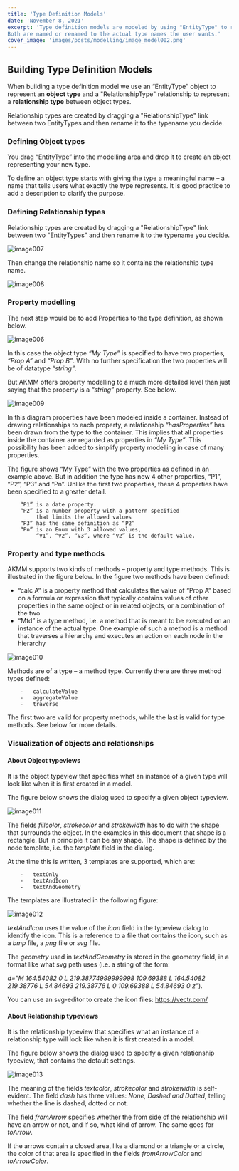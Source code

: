 ```yaml
---
title: 'Type Definition Models'
date: 'November 8, 2021'
excerpt: 'Type definition models are modeled by using "EntityType" to represent object types and a relationship of type "RelationshipType" to represent relationship types. 
Both are named or renamed to the actual type names the user wants.'
cover_image: 'images/posts/modelling/image_model002.png'
---
```


## Building Type Definition Models

When building a type definition model we use an “EntityType” object to represent an **object type** and a "RelationshipType" relationship to represent a **relationship type** between object types.
 
Relationship types are created by dragging a "RelationshipType" link between two EntityTypes and then rename it to the typename you decide.

### Defining Object types

You drag “EntityType” into the modelling area and drop it to create an object representing your new type. 

To define an object type starts with giving the type a meaningful name – a name that tells users what exactly the type represents. It is good practice to add a description to clarify the purpose. 

### Defining Relationship types

Relationship types are created by dragging a "RelationshipType" link between two "EntityTypes" and then rename it to the typename you decide.

![image007](/images/posts/metamodelling/image007.png)

Then change the relationship name so it contains the relationship type name. 

![image008](/images/posts/metamodelling/image008.png)
 
### Property modelling

The next step would be to add Properties to the type definition, as shown below. 

![image006](/images/posts/metamodelling/image006.png)
 
In this case the object type *“My Type”* is specified to have two properties, *“Prop A”* and *“Prop B”*. With no further specification the two properties will be of datatype *“string”*.

But AKMM offers property modelling to a much more detailed level than just saying that the property is a *“string”* property. See below.

 ![image009](/images/posts/metamodelling/image009.png)

In this diagram properties have been modeled inside a container. Instead of drawing relationships to each property, a relationship *“hasProperties”* has been drawn from the type to the container. This implies that all properties inside the container are regarded as properties in *“My Type”*. This possibility has been added to simplify property modelling in case of many properties.

The figure shows “My Type” with the two properties as defined in an example above. But in addition the type has now 4 other properties, “P1”, “P2”, “P3” and “Pn”. Unlike the first two properties, these 4 properties have been specified to a greater detail. 

        “P1” is a date property.
        “P2” is a number property with a pattern specified 
             that limits the allowed values
        “P3” has the same definition as “P2”
        “Pn” is an Enum with 3 allowed values, 
             “V1”, “V2”, “V3”, where “V2” is the default value. 

### Property and type methods

AKMM supports two kinds of methods – property and type methods. This is illustrated in the figure below. 
In the figure two methods have been defined:
-	“calc A” is a property method that calculates the value of “Prop A” based on a formula or expression that typically contains values of other properties in the same object or in related objects, or a combination of the two
-	“Mtd” is a type method, i.e. a method that is meant to be executed on an instance of the actual type.  One example of such a method is a method that traverses a hierarchy and executes an action on each node in the hierarchy

![image010](/images/posts/metamodelling/image010.png)
 

Methods are of a type – a method type. Currently there are three method types defined:

        -	calculateValue
        -	aggregateValue
        -	traverse

The first two are valid for property methods, while the last is valid for type methods. See below for more details.
 
### Visualization of objects and relationships

#### About Object typeviews

It is the object typeview that specifies what an instance of a given type will look like when it is first created in a model. 

The figure below shows the dialog used to specify a given object typeview.

 ![image011](/images/posts/metamodelling/image011.png)

The fields *fillcolor*, *strokecolor* and *strokewidth* has to do with the shape that surrounds the object. In the examples in this document that shape is a rectangle. But in principle it can be any shape. 
The shape is defined by the node template, i.e. the *template* field in the dialog. 

At the time this is written, 3 templates are supported, which are:

        -	textOnly
        -	textAndIcon
        -	textAndGeometry

The templates are illustrated in the following figure:

![image012](/images/posts/metamodelling/image012.png)

*textAndIcon* uses the value of the *icon* field in the typeview dialog to identify the icon. This is a reference to a file that contains the icon, such as a *bmp* file, a *png* file or *svg* file. 

The *geometry* used in *textAndGeometry* is stored in the geometry field, in a format like what svg path uses (i.e. a string of the form:

 *d="M 164.54082 0 L 219.38774999999998 109.69388 L 164.54082 219.38776 L 54.84693 219.38776 L 0 109.69388 L 54.84693 0 z"*).

You can use an svg-editor to create the icon files: https://vectr.com/

#### About Relationship typeviews

It is the relationship typeview that specifies what an instance of a relationship type will look like when it is first created in a model. 

The figure below shows the dialog used to specify a given relationship typeview, that contains the default settings.

 ![image013](/images/posts/metamodelling/image013.png)

The meaning of the fields *textcolor*, *strokecolor* and *strokewidth* is self-evident. 
The field *dash* has three values: *None, Dashed and Dotted*, telling whether the line is dashed, dotted or not. 

The field *fromArrow* specifies whether the from side of the relationship will have an arrow or not, and if so, what kind of arrow. The same goes for *toArrow*. 

If the arrows contain a closed area, like a diamond or a triangle or a circle, the color of that area is specified in the fields *fromArrowColor* and *toArrowColor*. 

